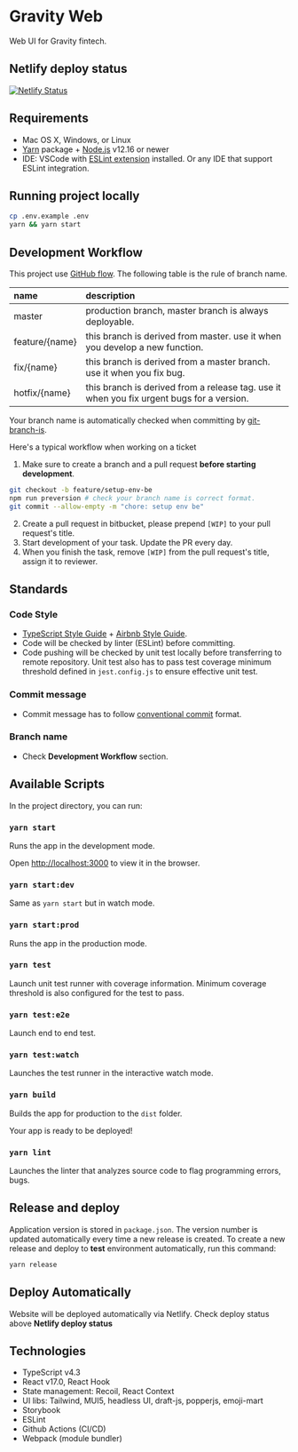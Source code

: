 # Gravity Web

Web UI for Gravity fintech.

## Netlify deploy status

[![Netlify Status](https://api.netlify.com/api/v1/badges/bf53b711-3921-47e7-b1c0-e53f9995e189/deploy-status)](https://app.netlify.com/sites/wrxfeed/deploys)

## Requirements

- Mac OS X, Windows, or Linux
- [Yarn](https://yarnpkg.com/) package + [Node.js](https://nodejs.org/) v12.16 or newer
- IDE: VSCode with [ESLint extension](https://marketplace.visualstudio.com/items?itemName=dbaeumer.vscode-eslint) installed. Or any IDE that support ESLint integration.


## Running project locally

```sh
cp .env.example .env
yarn && yarn start
```


## Development Workflow

This project use [GitHub flow](https://guides.github.com/introduction/flow/). The following table is the rule of branch name.

| name | description |
| :--- | :--- |
| master | production branch, master branch is always deployable. |
| feature/{name} | this branch is derived from master. use it when you develop a new function. |
| fix/{name} | this branch is derived from a master branch. use it when you fix bug. |
| hotfix/{name} | this branch is derived from a release tag. use it when you fix urgent bugs for a version. |

Your branch name is automatically checked when committing by [git-branch-is](https://github.com/kevinoid/git-branch-is).

Here's a typical workflow when working on a ticket

1. Make sure to create a branch and a pull request **before starting development**.

```sh
git checkout -b feature/setup-env-be
npm run preversion # check your branch name is correct format.
git commit --allow-empty -m "chore: setup env be"
```

2. Create a pull request in bitbucket, please prepend `[WIP]` to your pull request's title.
3. Start development of your task. Update the PR every day.
4. When you finish the task, remove `[WIP]` from the pull request's title, assign it to reviewer.


## Standards

### Code Style

- [TypeScript Style Guide](https://basarat.gitbook.io/typescript/styleguide) + [Airbnb Style Guide](https://github.com/airbnb/javascript).
- Code will be checked by linter (ESLint) before committing.
- Code pushing will be checked by unit test locally before transferring to remote repository. Unit test also has to pass test coverage minimum threshold defined in `jest.config.js` to ensure effective unit test.

### Commit message

- Commit message has to follow [conventional commit](https://conventionalcommits.org/) format.


### Branch name

- Check **Development Workflow** section.


## Available Scripts

In the project directory, you can run:

### `yarn start`

Runs the app in the development mode.

Open [http://localhost:3000](http://localhost:3000) to view it in the browser.

### `yarn start:dev`

Same as `yarn start` but in watch mode.

### `yarn start:prod`

Runs the app in the production mode.

### `yarn test`

Launch unit test runner with coverage information. Minimum coverage threshold is also configured for the test to pass.

### `yarn test:e2e`

Launch end to end test.

### `yarn test:watch`

Launches the test runner in the interactive watch mode.

### `yarn build`

Builds the app for production to the `dist` folder.<br />

Your app is ready to be deployed!

### `yarn lint`

Launches the linter that analyzes source code to flag programming errors, bugs.


## Release and deploy

Application version is stored in `package.json`. The version number is updated automatically every time a new release is created. To create a new release and deploy to **test** environment automatically, run this command:

```sh
yarn release
```

## Deploy Automatically

Website will be deployed automatically via Netlify. Check deploy status above **Netlify deploy status**


## Technologies

- TypeScript v4.3
- React v17.0, React Hook
- State management: Recoil, React Context
- UI libs: Tailwind, MUI5, headless UI, draft-js, popperjs, emoji-mart
- Storybook
- ESLint
- Github Actions (CI/CD)
- Webpack (module bundler)
